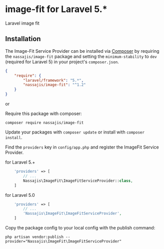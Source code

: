 # image-fit for Laravel 5.*
Laravel image fit


## Installation

The Image-Fit Service Provider can be installed via [Composer](http://getcomposer.org) by requiring the
`nassajis/image-fit` package and setting the `minimum-stability` to `dev` (required for Laravel 5) in your
project's `composer.json`.

```json
{
    "require": {
        "laravel/framework": "5.*",
        "nassajis/image-fit": "^1.2"
    }
}
```

or

Require this package with composer:

```
composer require nassajis/image-fit
```

Update your packages with ```composer update``` or install with ```composer install```.


Find the `providers` key in `config/app.php` and register the ImageFit Service Provider.

for Laravel 5.+
```php
    'providers' => [
        // ...
        Nassajis\ImageFit\ImageFitServiceProvider::class,
    ]
```
for Laravel 5.0
```php
    'providers' => [
        // ...
        'Nassajis\ImageFit\ImageFitServiceProvider',
    ]
```

Copy the package config to your local config with the publish command:

```shell
php artisan vendor:publish --provider="Nassajis\ImageFit\ImageFitServiceProvider"
```
